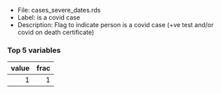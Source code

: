 

* File: cases_severe_dates.rds
* Label: is a covid case
* Description: Flag to indicate person is a covid case (+ve test and/or covid on death certificate)

### Top 5 variables
|   value |   frac |
|--------:|-------:|
|       1 |      1 |
        